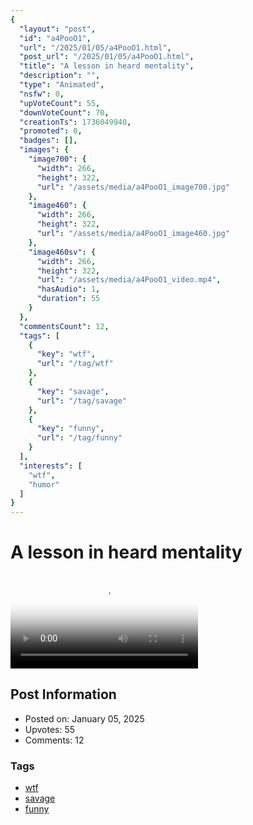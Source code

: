```yaml
---
{
  "layout": "post",
  "id": "a4PooO1",
  "url": "/2025/01/05/a4PooO1.html",
  "post_url": "/2025/01/05/a4PooO1.html",
  "title": "A lesson in heard mentality",
  "description": "",
  "type": "Animated",
  "nsfw": 0,
  "upVoteCount": 55,
  "downVoteCount": 70,
  "creationTs": 1736049940,
  "promoted": 0,
  "badges": [],
  "images": {
    "image700": {
      "width": 266,
      "height": 322,
      "url": "/assets/media/a4PooO1_image700.jpg"
    },
    "image460": {
      "width": 266,
      "height": 322,
      "url": "/assets/media/a4PooO1_image460.jpg"
    },
    "image460sv": {
      "width": 266,
      "height": 322,
      "url": "/assets/media/a4PooO1_video.mp4",
      "hasAudio": 1,
      "duration": 55
    }
  },
  "commentsCount": 12,
  "tags": [
    {
      "key": "wtf",
      "url": "/tag/wtf"
    },
    {
      "key": "savage",
      "url": "/tag/savage"
    },
    {
      "key": "funny",
      "url": "/tag/funny"
    }
  ],
  "interests": [
    "wtf",
    "humor"
  ]
}
---
```


# A lesson in heard mentality

<video controls playsinline loop poster="/assets/media/a4PooO1_image460.jpg">
  <source src="/assets/media/a4PooO1_video.mp4" type="video/mp4">
  Your browser does not support the video tag.
</video>

## Post Information

- Posted on: January 05, 2025
- Upvotes: 55
- Comments: 12

### Tags

- [wtf](/tag/wtf)
- [savage](/tag/savage)
- [funny](/tag/funny)
